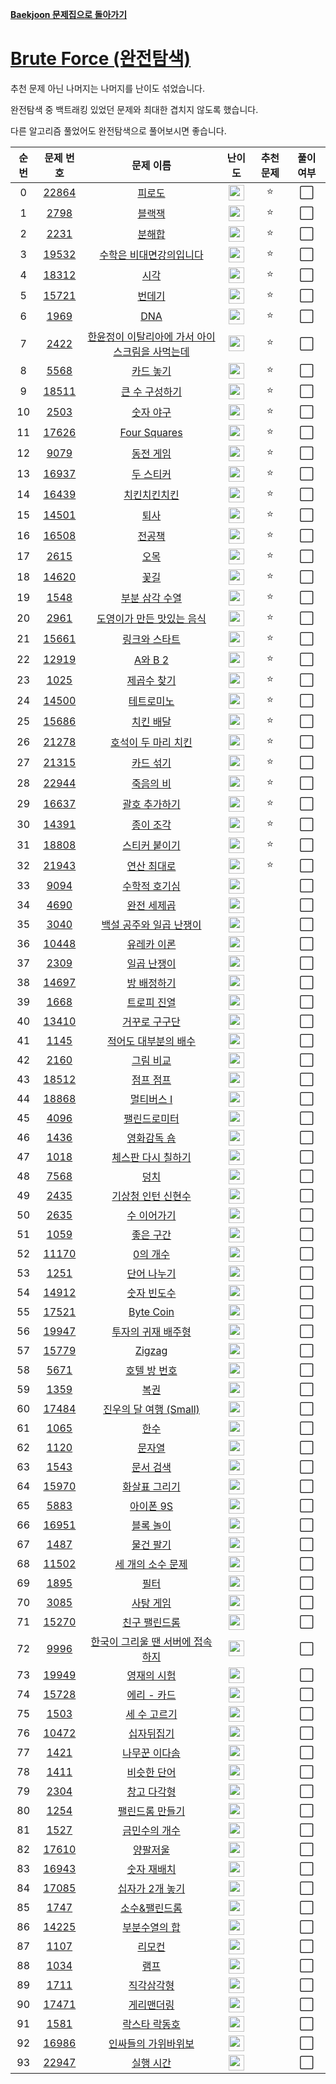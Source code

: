 **[Baekjoon 문제집으로 돌아가기](../readme.md)**

# [Brute Force (완전탐색)](https://www.acmicpc.net/workbook/view/7271)

추천 문제 아닌 나머지는 나머지를 난이도 섞었습니다.

완전탐색 중 백트래킹 있었던 문제와 최대한 겹치지 않도록 했습니다.

다른 알고리즘 풀었어도 완전탐색으로 풀어보시면 좋습니다.

| 순번 |                   문제 번호                    |                                              문제 이름                                              |                                난이도                                 | 추천 문제 | 풀이 여부 |
| :--: | :--------------------------------------------: | :-------------------------------------------------------------------------------------------------: | :-------------------------------------------------------------------: | :-------: | :-------: |
|  0   | [22864](https://www.acmicpc.net/problem/22864) |                                         [피로도](피로도.md)                                         | <img height="25px" src="https://static.solved.ac/tier_small/3.svg"/>  |    ⭐     |    ⬜️    |
|  1   |  [2798](https://www.acmicpc.net/problem/2798)  |                                         [블랙잭](블랙잭.md)                                         | <img height="25px" src="https://static.solved.ac/tier_small/4.svg"/>  |    ⭐     |    ⬜️    |
|  2   |  [2231](https://www.acmicpc.net/problem/2231)  |                                         [분해합](분해합.md)                                         | <img height="25px" src="https://static.solved.ac/tier_small/4.svg"/>  |    ⭐     |    ⬜️    |
|  3   | [19532](https://www.acmicpc.net/problem/19532) |                        [수학은 비대면강의입니다](수학은_비대면강의입니다.md)                        | <img height="25px" src="https://static.solved.ac/tier_small/4.svg"/>  |    ⭐     |    ⬜️    |
|  4   | [18312](https://www.acmicpc.net/problem/18312) |                                           [시각](시각.md)                                           | <img height="25px" src="https://static.solved.ac/tier_small/4.svg"/>  |    ⭐     |    ⬜️    |
|  5   | [15721](https://www.acmicpc.net/problem/15721) |                                         [번데기](번데기.md)                                         | <img height="25px" src="https://static.solved.ac/tier_small/5.svg"/>  |    ⭐     |    ⬜️    |
|  6   |  [1969](https://www.acmicpc.net/problem/1969)  |                                            [DNA](DNA.md)                                            | <img height="25px" src="https://static.solved.ac/tier_small/6.svg"/>  |    ⭐     |    ⬜️    |
|  7   |  [2422](https://www.acmicpc.net/problem/2422)  | [한윤정이 이탈리아에 가서 아이스크림을 사먹는데](한윤정이_이탈리아에_가서_아이스크림을_사먹는데.md) | <img height="25px" src="https://static.solved.ac/tier_small/6.svg"/>  |    ⭐     |    ⬜️    |
|  8   |  [5568](https://www.acmicpc.net/problem/5568)  |                                      [카드 놓기](카드_놓기.md)                                      | <img height="25px" src="https://static.solved.ac/tier_small/6.svg"/>  |    ⭐     |    ⬜️    |
|  9   | [18511](https://www.acmicpc.net/problem/18511) |                                 [큰 수 구성하기](큰_수_구성하기.md)                                 | <img height="25px" src="https://static.solved.ac/tier_small/6.svg"/>  |    ⭐     |    ⬜️    |
|  10  |  [2503](https://www.acmicpc.net/problem/2503)  |                                      [숫자 야구](숫자_야구.md)                                      | <img height="25px" src="https://static.solved.ac/tier_small/7.svg"/>  |    ⭐     |    ⬜️    |
|  11  | [17626](https://www.acmicpc.net/problem/17626) |                                   [Four Squares](Four_Squares.md)                                   | <img height="25px" src="https://static.solved.ac/tier_small/7.svg"/>  |    ⭐     |    ⬜️    |
|  12  |  [9079](https://www.acmicpc.net/problem/9079)  |                                      [동전 게임](동전_게임.md)                                      | <img height="25px" src="https://static.solved.ac/tier_small/7.svg"/>  |    ⭐     |    ⬜️    |
|  13  | [16937](https://www.acmicpc.net/problem/16937) |                                      [두 스티커](두_스티커.md)                                      | <img height="25px" src="https://static.solved.ac/tier_small/7.svg"/>  |    ⭐     |    ⬜️    |
|  14  | [16439](https://www.acmicpc.net/problem/16439) |                                   [치킨치킨치킨](치킨치킨치킨.md)                                   | <img height="25px" src="https://static.solved.ac/tier_small/7.svg"/>  |    ⭐     |    ⬜️    |
|  15  | [14501](https://www.acmicpc.net/problem/14501) |                                           [퇴사](퇴사.md)                                           | <img height="25px" src="https://static.solved.ac/tier_small/8.svg"/>  |    ⭐     |    ⬜️    |
|  16  | [16508](https://www.acmicpc.net/problem/16508) |                                         [전공책](전공책.md)                                         | <img height="25px" src="https://static.solved.ac/tier_small/8.svg"/>  |    ⭐     |    ⬜️    |
|  17  |  [2615](https://www.acmicpc.net/problem/2615)  |                                           [오목](오목.md)                                           | <img height="25px" src="https://static.solved.ac/tier_small/9.svg"/>  |    ⭐     |    ⬜️    |
|  18  | [14620](https://www.acmicpc.net/problem/14620) |                                           [꽃길](꽃길.md)                                           | <img height="25px" src="https://static.solved.ac/tier_small/9.svg"/>  |    ⭐     |    ⬜️    |
|  19  |  [1548](https://www.acmicpc.net/problem/1548)  |                                 [부분 삼각 수열](부분_삼각_수열.md)                                 | <img height="25px" src="https://static.solved.ac/tier_small/10.svg"/> |    ⭐     |    ⬜️    |
|  20  |  [2961](https://www.acmicpc.net/problem/2961)  |                      [도영이가 만든 맛있는 음식](도영이가_만든_맛있는_음식.md)                      | <img height="25px" src="https://static.solved.ac/tier_small/10.svg"/> |    ⭐     |    ⬜️    |
|  21  | [15661](https://www.acmicpc.net/problem/15661) |                                  [링크와 스타트](링크와_스타트.md)                                  | <img height="25px" src="https://static.solved.ac/tier_small/10.svg"/> |    ⭐     |    ⬜️    |
|  22  | [12919](https://www.acmicpc.net/problem/12919) |                                        [A와 B 2](A와_B_2.md)                                        | <img height="25px" src="https://static.solved.ac/tier_small/11.svg"/> |    ⭐     |    ⬜️    |
|  23  |  [1025](https://www.acmicpc.net/problem/1025)  |                                    [제곱수 찾기](제곱수_찾기.md)                                    | <img height="25px" src="https://static.solved.ac/tier_small/11.svg"/> |    ⭐     |    ⬜️    |
|  24  | [14500](https://www.acmicpc.net/problem/14500) |                                     [테트로미노](테트로미노.md)                                     | <img height="25px" src="https://static.solved.ac/tier_small/11.svg"/> |    ⭐     |    ⬜️    |
|  25  | [15686](https://www.acmicpc.net/problem/15686) |                                      [치킨 배달](치킨_배달.md)                                      | <img height="25px" src="https://static.solved.ac/tier_small/11.svg"/> |    ⭐     |    ⬜️    |
|  26  | [21278](https://www.acmicpc.net/problem/21278) |                            [호석이 두 마리 치킨](호석이_두_마리_치킨.md)                            | <img height="25px" src="https://static.solved.ac/tier_small/11.svg"/> |    ⭐     |    ⬜️    |
|  27  | [21315](https://www.acmicpc.net/problem/21315) |                                      [카드 섞기](카드_섞기.md)                                      | <img height="25px" src="https://static.solved.ac/tier_small/11.svg"/> |    ⭐     |    ⬜️    |
|  28  | [22944](https://www.acmicpc.net/problem/22944) |                                      [죽음의 비](죽음의_비.md)                                      | <img height="25px" src="https://static.solved.ac/tier_small/12.svg"/> |    ⭐     |    ⬜️    |
|  29  | [16637](https://www.acmicpc.net/problem/16637) |                                  [괄호 추가하기](괄호_추가하기.md)                                  | <img height="25px" src="https://static.solved.ac/tier_small/13.svg"/> |    ⭐     |    ⬜️    |
|  30  | [14391](https://www.acmicpc.net/problem/14391) |                                      [종이 조각](종이_조각.md)                                      | <img height="25px" src="https://static.solved.ac/tier_small/13.svg"/> |    ⭐     |    ⬜️    |
|  31  | [18808](https://www.acmicpc.net/problem/18808) |                                  [스티커 붙이기](스티커_붙이기.md)                                  | <img height="25px" src="https://static.solved.ac/tier_small/13.svg"/> |    ⭐     |    ⬜️    |
|  32  | [21943](https://www.acmicpc.net/problem/21943) |                                    [연산 최대로](연산_최대로.md)                                    | <img height="25px" src="https://static.solved.ac/tier_small/14.svg"/> |    ⭐     |    ⬜️    |
|  33  |  [9094](https://www.acmicpc.net/problem/9094)  |                                  [수학적 호기심](수학적_호기심.md)                                  | <img height="25px" src="https://static.solved.ac/tier_small/3.svg"/>  |           |    ⬜️    |
|  34  |  [4690](https://www.acmicpc.net/problem/4690)  |                                    [완전 세제곱](완전_세제곱.md)                                    | <img height="25px" src="https://static.solved.ac/tier_small/3.svg"/>  |           |    ⬜️    |
|  35  |  [3040](https://www.acmicpc.net/problem/3040)  |                        [백설 공주와 일곱 난쟁이](백설_공주와_일곱_난쟁이.md)                        | <img height="25px" src="https://static.solved.ac/tier_small/4.svg"/>  |           |    ⬜️    |
|  36  | [10448](https://www.acmicpc.net/problem/10448) |                                    [유레카 이론](유레카_이론.md)                                    | <img height="25px" src="https://static.solved.ac/tier_small/4.svg"/>  |           |    ⬜️    |
|  37  |  [2309](https://www.acmicpc.net/problem/2309)  |                                    [일곱 난쟁이](일곱_난쟁이.md)                                    | <img height="25px" src="https://static.solved.ac/tier_small/4.svg"/>  |           |    ⬜️    |
|  38  | [14697](https://www.acmicpc.net/problem/14697) |                                    [방 배정하기](방_배정하기.md)                                    | <img height="25px" src="https://static.solved.ac/tier_small/4.svg"/>  |           |    ⬜️    |
|  39  |  [1668](https://www.acmicpc.net/problem/1668)  |                                    [트로피 진열](트로피_진열.md)                                    | <img height="25px" src="https://static.solved.ac/tier_small/4.svg"/>  |           |    ⬜️    |
|  40  | [13410](https://www.acmicpc.net/problem/13410) |                                  [거꾸로 구구단](거꾸로_구구단.md)                                  | <img height="25px" src="https://static.solved.ac/tier_small/4.svg"/>  |           |    ⬜️    |
|  41  |  [1145](https://www.acmicpc.net/problem/1145)  |                           [적어도 대부분의 배수](적어도_대부분의_배수.md)                           | <img height="25px" src="https://static.solved.ac/tier_small/5.svg"/>  |           |    ⬜️    |
|  42  |  [2160](https://www.acmicpc.net/problem/2160)  |                                      [그림 비교](그림_비교.md)                                      | <img height="25px" src="https://static.solved.ac/tier_small/5.svg"/>  |           |    ⬜️    |
|  43  | [18512](https://www.acmicpc.net/problem/18512) |                                      [점프 점프](점프_점프.md)                                      | <img height="25px" src="https://static.solved.ac/tier_small/5.svg"/>  |           |    ⬜️    |
|  44  | [18868](https://www.acmicpc.net/problem/18868) |                                     [멀티버스 Ⅰ](멀티버스_Ⅰ.md)                                     | <img height="25px" src="https://static.solved.ac/tier_small/5.svg"/>  |           |    ⬜️    |
|  45  |  [4096](https://www.acmicpc.net/problem/4096)  |                                   [팰린드로미터](팰린드로미터.md)                                   | <img height="25px" src="https://static.solved.ac/tier_small/5.svg"/>  |           |    ⬜️    |
|  46  |  [1436](https://www.acmicpc.net/problem/1436)  |                                    [영화감독 숌](영화감독_숌.md)                                    | <img height="25px" src="https://static.solved.ac/tier_small/6.svg"/>  |           |    ⬜️    |
|  47  |  [1018](https://www.acmicpc.net/problem/1018)  |                             [체스판 다시 칠하기](체스판_다시_칠하기.md)                             | <img height="25px" src="https://static.solved.ac/tier_small/6.svg"/>  |           |    ⬜️    |
|  48  |  [7568](https://www.acmicpc.net/problem/7568)  |                                           [덩치](덩치.md)                                           | <img height="25px" src="https://static.solved.ac/tier_small/6.svg"/>  |           |    ⬜️    |
|  49  |  [2435](https://www.acmicpc.net/problem/2435)  |                             [기상청 인턴 신현수](기상청_인턴_신현수.md)                             | <img height="25px" src="https://static.solved.ac/tier_small/6.svg"/>  |           |    ⬜️    |
|  50  |  [2635](https://www.acmicpc.net/problem/2635)  |                                    [수 이어가기](수_이어가기.md)                                    | <img height="25px" src="https://static.solved.ac/tier_small/6.svg"/>  |           |    ⬜️    |
|  51  |  [1059](https://www.acmicpc.net/problem/1059)  |                                      [좋은 구간](좋은_구간.md)                                      | <img height="25px" src="https://static.solved.ac/tier_small/6.svg"/>  |           |    ⬜️    |
|  52  | [11170](https://www.acmicpc.net/problem/11170) |                                       [0의 개수](0의_개수.md)                                       | <img height="25px" src="https://static.solved.ac/tier_small/6.svg"/>  |           |    ⬜️    |
|  53  |  [1251](https://www.acmicpc.net/problem/1251)  |                                    [단어 나누기](단어_나누기.md)                                    | <img height="25px" src="https://static.solved.ac/tier_small/6.svg"/>  |           |    ⬜️    |
|  54  | [14912](https://www.acmicpc.net/problem/14912) |                                    [숫자 빈도수](숫자_빈도수.md)                                    | <img height="25px" src="https://static.solved.ac/tier_small/6.svg"/>  |           |    ⬜️    |
|  55  | [17521](https://www.acmicpc.net/problem/17521) |                                      [Byte Coin](Byte_Coin.md)                                      | <img height="25px" src="https://static.solved.ac/tier_small/6.svg"/>  |           |    ⬜️    |
|  56  | [19947](https://www.acmicpc.net/problem/19947) |                             [투자의 귀재 배주형](투자의_귀재_배주형.md)                             | <img height="25px" src="https://static.solved.ac/tier_small/6.svg"/>  |           |    ⬜️    |
|  57  | [15779](https://www.acmicpc.net/problem/15779) |                                         [Zigzag](Zigzag.md)                                         | <img height="25px" src="https://static.solved.ac/tier_small/6.svg"/>  |           |    ⬜️    |
|  58  |  [5671](https://www.acmicpc.net/problem/5671)  |                                   [호텔 방 번호](호텔_방_번호.md)                                   | <img height="25px" src="https://static.solved.ac/tier_small/6.svg"/>  |           |    ⬜️    |
|  59  |  [1359](https://www.acmicpc.net/problem/1359)  |                                           [복권](복권.md)                                           | <img height="25px" src="https://static.solved.ac/tier_small/7.svg"/>  |           |    ⬜️    |
|  60  | [17484](https://www.acmicpc.net/problem/17484) |                        [진우의 달 여행 (Small)](<진우의_달_여행_(Small).md>)                        | <img height="25px" src="https://static.solved.ac/tier_small/7.svg"/>  |           |    ⬜️    |
|  61  |  [1065](https://www.acmicpc.net/problem/1065)  |                                           [한수](한수.md)                                           | <img height="25px" src="https://static.solved.ac/tier_small/7.svg"/>  |           |    ⬜️    |
|  62  |  [1120](https://www.acmicpc.net/problem/1120)  |                                         [문자열](문자열.md)                                         | <img height="25px" src="https://static.solved.ac/tier_small/7.svg"/>  |           |    ⬜️    |
|  63  |  [1543](https://www.acmicpc.net/problem/1543)  |                                      [문서 검색](문서_검색.md)                                      | <img height="25px" src="https://static.solved.ac/tier_small/7.svg"/>  |           |    ⬜️    |
|  64  | [15970](https://www.acmicpc.net/problem/15970) |                                  [화살표 그리기](화살표_그리기.md)                                  | <img height="25px" src="https://static.solved.ac/tier_small/7.svg"/>  |           |    ⬜️    |
|  65  |  [5883](https://www.acmicpc.net/problem/5883)  |                                      [아이폰 9S](아이폰_9S.md)                                      | <img height="25px" src="https://static.solved.ac/tier_small/7.svg"/>  |           |    ⬜️    |
|  66  | [16951](https://www.acmicpc.net/problem/16951) |                                      [블록 놀이](블록_놀이.md)                                      | <img height="25px" src="https://static.solved.ac/tier_small/7.svg"/>  |           |    ⬜️    |
|  67  |  [1487](https://www.acmicpc.net/problem/1487)  |                                      [물건 팔기](물건_팔기.md)                                      | <img height="25px" src="https://static.solved.ac/tier_small/7.svg"/>  |           |    ⬜️    |
|  68  | [11502](https://www.acmicpc.net/problem/11502) |                              [세 개의 소수 문제](세_개의_소수_문제.md)                              | <img height="25px" src="https://static.solved.ac/tier_small/7.svg"/>  |           |    ⬜️    |
|  69  |  [1895](https://www.acmicpc.net/problem/1895)  |                                           [필터](필터.md)                                           | <img height="25px" src="https://static.solved.ac/tier_small/7.svg"/>  |           |    ⬜️    |
|  70  |  [3085](https://www.acmicpc.net/problem/3085)  |                                      [사탕 게임](사탕_게임.md)                                      | <img height="25px" src="https://static.solved.ac/tier_small/8.svg"/>  |           |    ⬜️    |
|  71  | [15270](https://www.acmicpc.net/problem/15270) |                                  [친구 팰린드롬](친구_팰린드롬.md)                                  | <img height="25px" src="https://static.solved.ac/tier_small/8.svg"/>  |           |    ⬜️    |
|  72  |  [9996](https://www.acmicpc.net/problem/9996)  |               [한국이 그리울 땐 서버에 접속하지](한국이_그리울_땐_서버에_접속하지.md)               | <img height="25px" src="https://static.solved.ac/tier_small/8.svg"/>  |           |    ⬜️    |
|  73  | [19949](https://www.acmicpc.net/problem/19949) |                                    [영재의 시험](영재의_시험.md)                                    | <img height="25px" src="https://static.solved.ac/tier_small/8.svg"/>  |           |    ⬜️    |
|  74  | [15728](https://www.acmicpc.net/problem/15728) |                                    [에리 - 카드](에리_-_카드.md)                                    | <img height="25px" src="https://static.solved.ac/tier_small/8.svg"/>  |           |    ⬜️    |
|  75  |  [1503](https://www.acmicpc.net/problem/1503)  |                                   [세 수 고르기](세_수_고르기.md)                                   | <img height="25px" src="https://static.solved.ac/tier_small/8.svg"/>  |           |    ⬜️    |
|  76  | [10472](https://www.acmicpc.net/problem/10472) |                                     [십자뒤집기](십자뒤집기.md)                                     | <img height="25px" src="https://static.solved.ac/tier_small/9.svg"/>  |           |    ⬜️    |
|  77  |  [1421](https://www.acmicpc.net/problem/1421)  |                                  [나무꾼 이다솜](나무꾼_이다솜.md)                                  | <img height="25px" src="https://static.solved.ac/tier_small/9.svg"/>  |           |    ⬜️    |
|  78  |  [1411](https://www.acmicpc.net/problem/1411)  |                                    [비슷한 단어](비슷한_단어.md)                                    | <img height="25px" src="https://static.solved.ac/tier_small/9.svg"/>  |           |    ⬜️    |
|  79  |  [2304](https://www.acmicpc.net/problem/2304)  |                                    [창고 다각형](창고_다각형.md)                                    | <img height="25px" src="https://static.solved.ac/tier_small/9.svg"/>  |           |    ⬜️    |
|  80  |  [1254](https://www.acmicpc.net/problem/1254)  |                                [팰린드롬 만들기](팰린드롬_만들기.md)                                | <img height="25px" src="https://static.solved.ac/tier_small/10.svg"/> |           |    ⬜️    |
|  81  |  [1527](https://www.acmicpc.net/problem/1527)  |                                  [금민수의 개수](금민수의_개수.md)                                  | <img height="25px" src="https://static.solved.ac/tier_small/10.svg"/> |           |    ⬜️    |
|  82  | [17610](https://www.acmicpc.net/problem/17610) |                                       [양팔저울](양팔저울.md)                                       | <img height="25px" src="https://static.solved.ac/tier_small/10.svg"/> |           |    ⬜️    |
|  83  | [16943](https://www.acmicpc.net/problem/16943) |                                    [숫자 재배치](숫자_재배치.md)                                    | <img height="25px" src="https://static.solved.ac/tier_small/10.svg"/> |           |    ⬜️    |
|  84  | [17085](https://www.acmicpc.net/problem/17085) |                                [십자가 2개 놓기](십자가_2개_놓기.md)                                | <img height="25px" src="https://static.solved.ac/tier_small/10.svg"/> |           |    ⬜️    |
|  85  |  [1747](https://www.acmicpc.net/problem/1747)  |                                  [소수&팰린드롬](소수&팰린드롬.md)                                  | <img height="25px" src="https://static.solved.ac/tier_small/10.svg"/> |           |    ⬜️    |
|  86  | [14225](https://www.acmicpc.net/problem/14225) |                                  [부분수열의 합](부분수열의_합.md)                                  | <img height="25px" src="https://static.solved.ac/tier_small/10.svg"/> |           |    ⬜️    |
|  87  |  [1107](https://www.acmicpc.net/problem/1107)  |                                         [리모컨](리모컨.md)                                         | <img height="25px" src="https://static.solved.ac/tier_small/11.svg"/> |           |    ⬜️    |
|  88  |  [1034](https://www.acmicpc.net/problem/1034)  |                                           [램프](램프.md)                                           | <img height="25px" src="https://static.solved.ac/tier_small/11.svg"/> |           |    ⬜️    |
|  89  |  [1711](https://www.acmicpc.net/problem/1711)  |                                     [직각삼각형](직각삼각형.md)                                     | <img height="25px" src="https://static.solved.ac/tier_small/11.svg"/> |           |    ⬜️    |
|  90  | [17471](https://www.acmicpc.net/problem/17471) |                                     [게리맨더링](게리맨더링.md)                                     | <img height="25px" src="https://static.solved.ac/tier_small/12.svg"/> |           |    ⬜️    |
|  91  |  [1581](https://www.acmicpc.net/problem/1581)  |                                  [락스타 락동호](락스타_락동호.md)                                  | <img height="25px" src="https://static.solved.ac/tier_small/12.svg"/> |           |    ⬜️    |
|  92  | [16986](https://www.acmicpc.net/problem/16986) |                            [인싸들의 가위바위보](인싸들의_가위바위보.md)                            | <img height="25px" src="https://static.solved.ac/tier_small/13.svg"/> |           |    ⬜️    |
|  93  | [22947](https://www.acmicpc.net/problem/22947) |                                      [실행 시간](실행_시간.md)                                      | <img height="25px" src="https://static.solved.ac/tier_small/14.svg"/> |           |    ⬜️    |
